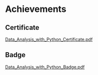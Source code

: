 

# Achievements
## Certificate
[Data_Analysis_with_Python_Certificate.pdf](https://prod-files-secure.s3.us-west-2.amazonaws.com/03e82b26-cccb-4906-bb56-adabcbdc0655/1aa3a050-2338-4a85-85d5-899bad17a31c/Data_Analysis_with_Python_Certificate.pdf?X-Amz-Algorithm=AWS4-HMAC-SHA256&X-Amz-Content-Sha256=UNSIGNED-PAYLOAD&X-Amz-Credential=ASIAZI2LB4663RMN7Q26%2F20250131%2Fus-west-2%2Fs3%2Faws4_request&X-Amz-Date=20250131T111211Z&X-Amz-Expires=3600&X-Amz-Security-Token=IQoJb3JpZ2luX2VjELP%2F%2F%2F%2F%2F%2F%2F%2F%2F%2FwEaCXVzLXdlc3QtMiJGMEQCIAqu8ARn%2Be8gOw1sUzeaFsHgp8f7UbabPEk7079Jv1JlAiBlwRWP0rFgnRpOA1gY7bqc6P3FXyqrpxB4m%2FQZCcT%2B3CqIBAi8%2F%2F%2F%2F%2F%2F%2F%2F%2F%2F8BEAAaDDYzNzQyMzE4MzgwNSIMJHtDrlQaRfsFvn7qKtwDxNMvVEOevKAcV0to%2F3p04AHKJtoq0%2F5BDVMGOWOvzONUU%2BaEig4eo4OEQFO9rnIJbJYmCF4KBUulEddDW3sEK2sswx1tgas%2ByMjJHOFjlB%2Fy8E1%2F4mNXH1DtEyIyA68ze7z9w8kpELjBvnFEqzrg8juf8HkFcdUJ7OkBuSpqtBx6Dt7cEcSF6Pr2c3tr5eq0flWwCAQmo4wwNceLI1fLRORrzDjNW4JjLQTP%2B476PO9fxceGPkMSFgsACmuHOCbTO3aKoUvquQ6JgeGqiy7tn0XdxFlZh75z38OFqcMz7qs%2FbrKReA67K9ZLP%2Beu2AdzXm%2FkB3ANLXI2HZwdDpJm9%2BsEBZMVTrDBc8Hz9L88y%2BLQsSvGZxr0ezFK5NQ%2FxUtP5uKe4FL%2Bx6fFGjhcWB%2FxmNn2WwGMI09mU0WWJrzmSbIS5i%2BCM%2F5b%2BZiM37t9LyOTgG9kldHFsiaWT4tKw0RO1sTmuXiP%2Fl8aNBO1m7QlwLPgnVjQbRmYY8wQ51Ttg2%2Fxb6rmFSy5R4KE37IBJ7sV2j2Eg%2Bgk%2BgtqhC%2BDPOJYxRgW51vBzN0Oh2rVBSShdo04u3hWVHHDCSGqIIGjKZx45kqWgNaqHQ7PMiU2miEtiRKnMkW5gbw3ed3Sfs4wgdfyvAY6pgHMwdomAofnbTNWYCLvOJxG7yx%2Bb9ZW3OGBzcBaNFl0iRFT90iZ1EHPa%2FIs7Ipx0lGX32gYE0dBK%2F5vvvb2l6PBZ4yBJfJAAW3IFfNRG%2BDGZe5craeFHgQ0iXcxYnPeWs2tN0Sfly3DLyucJecrtup3F6vmRQKuqcnZAbNgejtbXx0te3XiLZxc03gcjvUN6PvecFrtBI%2BkeH91G%2FRYjSmwwZV3aqnY&X-Amz-Signature=f3505046b3346428148d73f84240f46d3e523ca191bd6eca54e00f9753c2737d&X-Amz-SignedHeaders=host&x-id=GetObject)
## Badge
[Data_Analysis_with_Python_Badge.pdf](https://prod-files-secure.s3.us-west-2.amazonaws.com/03e82b26-cccb-4906-bb56-adabcbdc0655/4fa9bcf8-b584-40dd-8775-c0bfadf6a6f0/Data_Analysis_with_Python_Badge.pdf?X-Amz-Algorithm=AWS4-HMAC-SHA256&X-Amz-Content-Sha256=UNSIGNED-PAYLOAD&X-Amz-Credential=ASIAZI2LB4663RMN7Q26%2F20250131%2Fus-west-2%2Fs3%2Faws4_request&X-Amz-Date=20250131T111211Z&X-Amz-Expires=3600&X-Amz-Security-Token=IQoJb3JpZ2luX2VjELP%2F%2F%2F%2F%2F%2F%2F%2F%2F%2FwEaCXVzLXdlc3QtMiJGMEQCIAqu8ARn%2Be8gOw1sUzeaFsHgp8f7UbabPEk7079Jv1JlAiBlwRWP0rFgnRpOA1gY7bqc6P3FXyqrpxB4m%2FQZCcT%2B3CqIBAi8%2F%2F%2F%2F%2F%2F%2F%2F%2F%2F8BEAAaDDYzNzQyMzE4MzgwNSIMJHtDrlQaRfsFvn7qKtwDxNMvVEOevKAcV0to%2F3p04AHKJtoq0%2F5BDVMGOWOvzONUU%2BaEig4eo4OEQFO9rnIJbJYmCF4KBUulEddDW3sEK2sswx1tgas%2ByMjJHOFjlB%2Fy8E1%2F4mNXH1DtEyIyA68ze7z9w8kpELjBvnFEqzrg8juf8HkFcdUJ7OkBuSpqtBx6Dt7cEcSF6Pr2c3tr5eq0flWwCAQmo4wwNceLI1fLRORrzDjNW4JjLQTP%2B476PO9fxceGPkMSFgsACmuHOCbTO3aKoUvquQ6JgeGqiy7tn0XdxFlZh75z38OFqcMz7qs%2FbrKReA67K9ZLP%2Beu2AdzXm%2FkB3ANLXI2HZwdDpJm9%2BsEBZMVTrDBc8Hz9L88y%2BLQsSvGZxr0ezFK5NQ%2FxUtP5uKe4FL%2Bx6fFGjhcWB%2FxmNn2WwGMI09mU0WWJrzmSbIS5i%2BCM%2F5b%2BZiM37t9LyOTgG9kldHFsiaWT4tKw0RO1sTmuXiP%2Fl8aNBO1m7QlwLPgnVjQbRmYY8wQ51Ttg2%2Fxb6rmFSy5R4KE37IBJ7sV2j2Eg%2Bgk%2BgtqhC%2BDPOJYxRgW51vBzN0Oh2rVBSShdo04u3hWVHHDCSGqIIGjKZx45kqWgNaqHQ7PMiU2miEtiRKnMkW5gbw3ed3Sfs4wgdfyvAY6pgHMwdomAofnbTNWYCLvOJxG7yx%2Bb9ZW3OGBzcBaNFl0iRFT90iZ1EHPa%2FIs7Ipx0lGX32gYE0dBK%2F5vvvb2l6PBZ4yBJfJAAW3IFfNRG%2BDGZe5craeFHgQ0iXcxYnPeWs2tN0Sfly3DLyucJecrtup3F6vmRQKuqcnZAbNgejtbXx0te3XiLZxc03gcjvUN6PvecFrtBI%2BkeH91G%2FRYjSmwwZV3aqnY&X-Amz-Signature=c9ae11bfd898fa9967d7ff3937f1d28c13c2644cce35dfa8f06d6f6a7e4f9ffc&X-Amz-SignedHeaders=host&x-id=GetObject)
